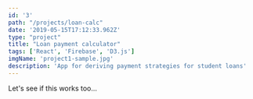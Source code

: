 ```yaml
---
id: '3'
path: "/projects/loan-calc"
date: '2019-05-15T17:12:33.962Z'
type: "project"
title: "Loan payment calculator"
tags: ['React', 'Firebase', 'D3.js']
imgName: 'project1-sample.jpg'
description: 'App for deriving payment strategies for student loans'
---
```


Let's see if this works too...